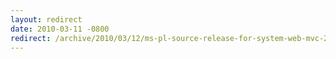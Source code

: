 ```yaml
---
layout: redirect
date: 2010-03-11 -0800
redirect: /archive/2010/03/12/ms-pl-source-release-for-system-web-mvc-2.aspx/
---
```

